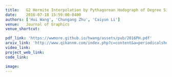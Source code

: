 ```yaml
---
title:   G2 Hermite Interpolation by Pythagorean Hodograph of Degree Six (in Chinese)
date:    2016-07-18 15:59:00-0400
authors: ['Hui Wang', 'Chungang Zhu', 'Caiyun Li']
venue:   Journal of Graphics 
venue_shortcut: 

pdf_link: 'https://wwmore.github.io/hwang/assets/pub/2016PH.pdf'
arxiv_link: 'http://www.qikannm.com/index.php?c=content&a=periodicalshow&id=13680198###'
video_link: 
project_web_link:
code_link:

image:  
---
```



